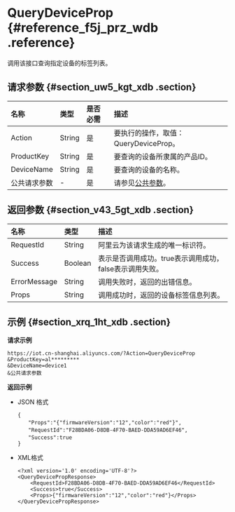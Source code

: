 # QueryDeviceProp {#reference_f5j_prz_wdb .reference}

调用该接口查询指定设备的标签列表。

## 请求参数 {#section_uw5_kgt_xdb .section}

|名称|类型|是否必需|描述|
|:-|:-|:---|:-|
|Action|String|是|要执行的操作，取值：QueryDeviceProp。|
|ProductKey|String|是|要查询的设备所隶属的产品ID。|
|DeviceName|String|是|要查询的设备的名称。|
|公共请求参数|-|是|请参见[公共参数](intl.zh-CN/云端开发指南/云端API参考/公共参数.md#)。|

## 返回参数 {#section_v43_5gt_xdb .section}

|名称|类型|描述|
|:-|:-|:-|
|RequestId|String|阿里云为该请求生成的唯一标识符。|
|Success|Boolean|表示是否调用成功。true表示调用成功，false表示调用失败。|
|ErrorMessage|String|调用失败时，返回的出错信息。|
|Props|String|调用成功时，返回的设备标签信息列表。|

## 示例 {#section_xrq_1ht_xdb .section}

**请求示例**

```
https://iot.cn-shanghai.aliyuncs.com/?Action=QueryDeviceProp
&ProductKey=al*********
&DeviceName=device1
&公共请求参数
```

**返回示例**

-   JSON 格式

    ```
    {
    　　"Props":"{"firmwareVersion":"12","color":"red"}",
    　　"RequestId":"F28BDA06-D8DB-4F70-BAED-DDA59AD6EF46",
    　　"Success":true
    }
    ```

-   XML格式

    ```
    <?xml version='1.0' encoding='UTF-8'?>
    <QueryDevicePropResponse>
        <RequestId>F28BDA06-D8DB-4F70-BAED-DDA59AD6EF46</RequestId>
        <Success>true</Success>
        <Props>{"firmwareVersion":"12","color":"red"}</Props>
    </QueryDevicePropResponse>
    ```


